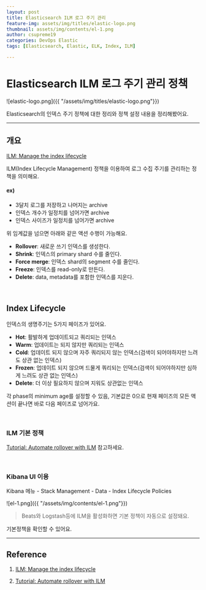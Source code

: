 ```yaml
---
layout: post
title: Elasticsearch ILM 로그 주기 관리
feature-img: assets/img/titles/elastic-logo.png
thumbnail: assets/img/contents/el-1.png
author: csupreme19
categories: DevOps Elastic
tags: [Elasticsearch, Elastic, ELK, Index, ILM]

---
```


# Elasticsearch ILM 로그 주기 관리 정책

![elastic-logo.png]({{ "/assets/img/titles/elastic-logo.png"}})

Elasticsearch의 인덱스 주기 정책에 대한 정리와 정책 설정 내용을 정리해봤어요.

---

## 개요

[ILM: Manage the index lifecycle](https://www.elastic.co/guide/en/elasticsearch/reference/7.x/index-lifecycle-management.html)

ILM(Index Lifecycle Management) 정책을 이용하여 로그 수집 주기를 관리하는 정책을 의미해요.

#### ex)

- 3달치 로그를 저장하고 나머지는 archive
- 인덱스 개수가 일정치를 넘어가면 archive
- 인덱스 사이즈가 일정치를 넘어가면 archive

위 임계값을 넘으면 아래와 같은 액션 수행이 가능해요.

- **Rollover**: 새로운 쓰기 인덱스를 생성한다.
- **Shrink**: 인덱스의 primary shard 수를 줄인다.
- **Force merge**: 인덱스 shard의 segment 수를 줄인다.
- **Freeze**: 인덱스를 read-only로 만든다.
- **Delete**: data, metadata를 포함한 인덱스를 지운다. 

<br>

## Index Lifecycle

인덱스의 생명주기는 5가지 페이즈가 있어요.
- **Hot**: 활발하게 업데이트되고 쿼리되는 인덱스
- **Warm**: 업데이트는 되지 않지만 쿼리되는 인덱스
- **Cold**: 업데이트 되지 않으며 자주 쿼리되지 않는 인덱스(검색이 되어야하지만 느려도 상관 없는 인덱스)
- **Frozen**: 업데이트 되지 않으며 드물게 쿼리되는 인덱스(검색이 되어야하지만 심하게 느려도 상관 없는 인덱스)
- **Delete**: 더 이상 필요하지 않으며 지워도 상관없는 인덱스

각 phase의 minimum age를 설정할 수 있음, 기본값은 0으로 현재 페이즈의 모든 액션이 끝나면 바로 다음 페이즈로 넘어가요.

<br>

### ILM 기본 정책

[Tutorial: Automate rollover with ILM](https://www.elastic.co/guide/en/elasticsearch/reference/7.x/getting-started-index-lifecycle-management.html) 참고하세요.

<br>

### Kibana UI 이용

Kibana 메뉴 - Stack Management - Data - Index Lifecycle Policies

![el-1.png]({{ "/assets/img/contents/el-1.png"}})

> Beats와 Logstash등에 ILM을 활성화하면 기본 정책이 자동으로 설정돼요.

기본정책을 확인할 수 있어요.

---

## Reference

1. [ILM: Manage the index lifecycle](https://www.elastic.co/guide/en/elasticsearch/reference/7.x/index-lifecycle-management.html)

2. [Tutorial: Automate rollover with ILM](https://www.elastic.co/guide/en/elasticsearch/reference/7.x/getting-started-index-lifecycle-management.html)

